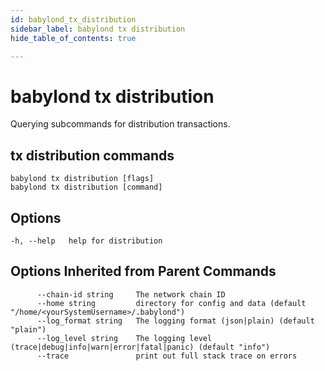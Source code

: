 ```yaml
---
id: babylond_tx_distribution
sidebar_label: babylond tx distribution
hide_table_of_contents: true

---
```


# babylond tx distribution
Querying subcommands for distribution transactions.
## tx distribution commands
```
babylond tx distribution [flags]
babylond tx distribution [command]
```
## Options
```
-h, --help   help for distribution
```
## Options Inherited from Parent Commands
```
      --chain-id string     The network chain ID
      --home string         directory for config and data (default "/home/<yourSystemUsername>/.babylond")
      --log_format string   The logging format (json|plain) (default "plain")
      --log_level string    The logging level (trace|debug|info|warn|error|fatal|panic) (default "info")
      --trace               print out full stack trace on errors
```